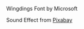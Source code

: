 Wingdings Font by Microsoft

Sound Effect from <a href="https://pixabay.com/?utm_source=link-attribution&utm_medium=referral&utm_campaign=music&utm_content=14612">Pixabay</a>

